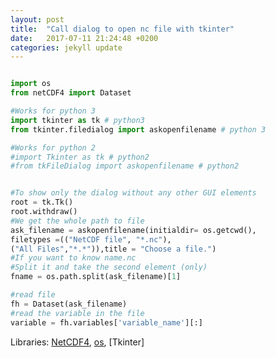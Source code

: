 ```yaml
---
layout: post
title:  "Call dialog to open nc file with tkinter"
date:   2017-07-11 21:24:48 +0200
categories: jekyll update
---
```



```python

import os
from netCDF4 import Dataset

#Works for python 3
import tkinter as tk # python3
from tkinter.filedialog import askopenfilename # python 3

#Works for python 2
#import Tkinter as tk # python2
#from tkFileDialog import askopenfilename # python2 


#To show only the dialog without any other GUI elements
root = tk.Tk()
root.withdraw()
#We get the whole path to file
ask_filename = askopenfilename(initialdir= os.getcwd(),
filetypes =(("NetCDF file", "*.nc"),
("All Files","*.*")),title = "Choose a file.")
#If you want to know name.nc
#Split it and take the second element (only)
fname = os.path.split(ask_filename)[1]

#read file
fh = Dataset(ask_filename)
#read the variable in the file
variable = fh.variables['variable_name'][:]

```

Libraries:  [NetCDF4][f1], [os][f2], [Tkinter]


[f1]: http://unidata.github.io/netcdf4-python/
[f2]: https://docs.python.org/2/library/os.html
[f3]: https://docs.python.org/2/library/tkinter.html#